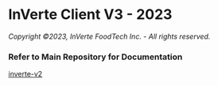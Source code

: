 # InVerte Client V3 - 2023

_Copyright ©2023, InVerte FoodTech Inc. - All rights reserved._

### Refer to Main Repository for Documentation

[inverte-v2](https://github.com/jarco0204/inverte-v2)
